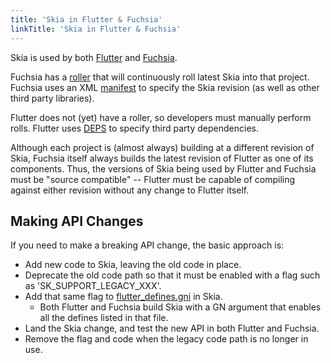```yaml
---
title: 'Skia in Flutter & Fuchsia'
linkTitle: 'Skia in Flutter & Fuchsia'
---
```


Skia is used by both [Flutter](https://flutter.io/) and
[Fuchsia](https://fuchsia.googlesource.com/docs/+/main/README.md).

Fuchsia has a [roller](https://autoroll.skia.org/) that will continuously roll
latest Skia into that project. Fuchsia uses an XML
[manifest](https://fuchsia.googlesource.com/manifest/+/refs/heads/main) to
specify the Skia revision (as well as other third party libraries).

Flutter does not (yet) have a roller, so developers must manually perform rolls.
Flutter uses [DEPS](https://github.com/flutter/engine/blob/master/DEPS) to
specify third party dependencies.

Although each project is (almost always) building at a different revision of
Skia, Fuchsia itself always builds the latest revision of Flutter as one of its
components. Thus, the versions of Skia being used by Flutter and Fuchsia must be
"source compatible" -- Flutter must be capable of compiling against either
revision without any change to Flutter itself.

## Making API Changes

If you need to make a breaking API change, the basic approach is:

- Add new code to Skia, leaving the old code in place.
- Deprecate the old code path so that it must be enabled with a flag such as
  'SK_SUPPORT_LEGACY_XXX'.
- Add that same flag to
  [flutter_defines.gni](https://skia.googlesource.com/skia/+/main/gn/flutter_defines.gni)
  in Skia.
  - Both Flutter and Fuchsia build Skia with a GN argument that enables all the
    defines listed in that file.
- Land the Skia change, and test the new API in both Flutter and Fuchsia.
- Remove the flag and code when the legacy code path is no longer in use.
